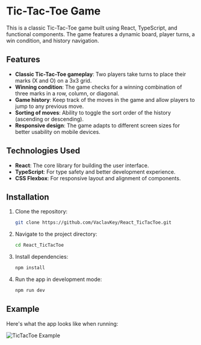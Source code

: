 # Tic-Tac-Toe Game

This is a classic Tic-Tac-Toe game built using React, TypeScript, and functional components. The game features a dynamic board, player turns, a win condition, and history navigation.

## Features

- **Classic Tic-Tac-Toe gameplay**: Two players take turns to place their marks (X and O) on a 3x3 grid.
- **Winning condition**: The game checks for a winning combination of three marks in a row, column, or diagonal.
- **Game history**: Keep track of the moves in the game and allow players to jump to any previous move.
- **Sorting of moves**: Ability to toggle the sort order of the history (ascending or descending).
- **Responsive design**: The game adapts to different screen sizes for better usability on mobile devices.

## Technologies Used

- **React**: The core library for building the user interface.
- **TypeScript**: For type safety and better development experience.
- **CSS Flexbox**: For responsive layout and alignment of components.

## Installation

1. Clone the repository:
   ```bash
   git clone https://github.com/VaclavKey/React_TicTacToe.git
2. Navigate to the project directory:
   ```bash
   cd React_TicTacToe
3. Install dependencies:
   ```bash
   npm install
4. Run the app in development mode:
   ```bash
   npm run dev

## Example

Here's what the app looks like when running:

![TicTacToe Example](src/assets/screenshot.png)
